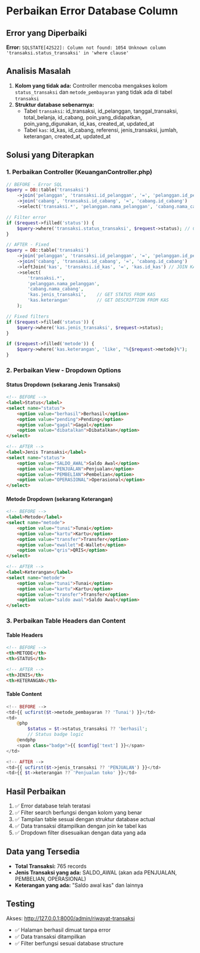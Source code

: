 # Perbaikan Error Database Column

## Error yang Diperbaiki
**Error:** `SQLSTATE[42S22]: Column not found: 1054 Unknown column 'transaksi.status_transaksi' in 'where clause'`

## Analisis Masalah
1. **Kolom yang tidak ada:** Controller mencoba mengakses kolom `status_transaksi` dan `metode_pembayaran` yang tidak ada di tabel `transaksi`
2. **Struktur database sebenarnya:**
   - Tabel `transaksi`: id_transaksi, id_pelanggan, tanggal_transaksi, total_belanja, id_cabang, poin_yang_didapatkan, poin_yang_digunakan, id_kas, created_at, updated_at
   - Tabel `kas`: id_kas, id_cabang, referensi, jenis_transaksi, jumlah, keterangan, created_at, updated_at

## Solusi yang Diterapkan

### 1. Perbaikan Controller (KeuanganController.php)
```php
// BEFORE - Error SQL
$query = DB::table('transaksi')
    ->join('pelanggan', 'transaksi.id_pelanggan', '=', 'pelanggan.id_pelanggan')
    ->join('cabang', 'transaksi.id_cabang', '=', 'cabang.id_cabang')
    ->select('transaksi.*', 'pelanggan.nama_pelanggan', 'cabang.nama_cabang');

// Filter error
if ($request->filled('status')) {
    $query->where('transaksi.status_transaksi', $request->status); // COLUMN NOT EXISTS
}

// AFTER - Fixed
$query = DB::table('transaksi')
    ->join('pelanggan', 'transaksi.id_pelanggan', '=', 'pelanggan.id_pelanggan')
    ->join('cabang', 'transaksi.id_cabang', '=', 'cabang.id_cabang')
    ->leftJoin('kas', 'transaksi.id_kas', '=', 'kas.id_kas') // JOIN KAS TABLE
    ->select(
        'transaksi.*',
        'pelanggan.nama_pelanggan',
        'cabang.nama_cabang',
        'kas.jenis_transaksi',    // GET STATUS FROM KAS
        'kas.keterangan'          // GET DESCRIPTION FROM KAS
    );

// Fixed filters
if ($request->filled('status')) {
    $query->where('kas.jenis_transaksi', $request->status);
}

if ($request->filled('metode')) {
    $query->where('kas.keterangan', 'like', "%{$request->metode}%");
}
```

### 2. Perbaikan View - Dropdown Options

#### Status Dropdown (sekarang Jenis Transaksi)
```html
<!-- BEFORE -->
<label>Status</label>
<select name="status">
    <option value="berhasil">Berhasil</option>
    <option value="pending">Pending</option>
    <option value="gagal">Gagal</option>
    <option value="dibatalkan">Dibatalkan</option>
</select>

<!-- AFTER -->
<label>Jenis Transaksi</label>
<select name="status">
    <option value="SALDO_AWAL">Saldo Awal</option>
    <option value="PENJUALAN">Penjualan</option>
    <option value="PEMBELIAN">Pembelian</option>
    <option value="OPERASIONAL">Operasional</option>
</select>
```

#### Metode Dropdown (sekarang Keterangan)
```html
<!-- BEFORE -->
<label>Metode</label>
<select name="metode">
    <option value="tunai">Tunai</option>
    <option value="kartu">Kartu</option>
    <option value="transfer">Transfer</option>
    <option value="ewallet">E-Wallet</option>
    <option value="qris">QRIS</option>
</select>

<!-- AFTER -->
<label>Keterangan</label>
<select name="metode">
    <option value="tunai">Tunai</option>
    <option value="kartu">Kartu</option>
    <option value="transfer">Transfer</option>
    <option value="saldo awal">Saldo Awal</option>
</select>
```

### 3. Perbaikan Table Headers dan Content

#### Table Headers
```html
<!-- BEFORE -->
<th>METODE</th>
<th>STATUS</th>

<!-- AFTER -->
<th>JENIS</th>
<th>KETERANGAN</th>
```

#### Table Content
```php
<!-- BEFORE -->
<td>{{ ucfirst($t->metode_pembayaran ?? 'Tunai') }}</td>
<td>
    @php
        $status = $t->status_transaksi ?? 'berhasil';
        // Status badge logic
    @endphp
    <span class="badge">{{ $config['text'] }}</span>
</td>

<!-- AFTER -->
<td>{{ ucfirst($t->jenis_transaksi ?? 'PENJUALAN') }}</td>
<td>{{ $t->keterangan ?? 'Penjualan toko' }}</td>
```

## Hasil Perbaikan
1. ✅ Error database telah teratasi
2. ✅ Filter search berfungsi dengan kolom yang benar
3. ✅ Tampilan table sesuai dengan struktur database actual
4. ✅ Data transaksi ditampilkan dengan join ke tabel kas
5. ✅ Dropdown filter disesuaikan dengan data yang ada

## Data yang Tersedia
- **Total Transaksi:** 765 records
- **Jenis Transaksi yang ada:** SALDO_AWAL (akan ada PENJUALAN, PEMBELIAN, OPERASIONAL)
- **Keterangan yang ada:** "Saldo awal kas" dan lainnya

## Testing
Akses: http://127.0.0.1:8000/admin/riwayat-transaksi
- ✅ Halaman berhasil dimuat tanpa error
- ✅ Data transaksi ditampilkan
- ✅ Filter berfungsi sesuai database structure
